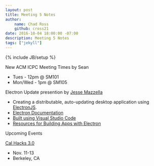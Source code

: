 ```yaml
---
layout: post
title: Meeting 5 Notes
author:
    name: Chad Ross
    github: cross21
date: 2016-10-04 18:00:00 -07:00
description: Meeting 5 Notes
tags: ["jekyll"]
---
```

{% include JB/setup %}

New ACM ICPC Meeting Times by Sean

- Tues - 12pm @ SM101
- Mon/Wed - 1pm @ SM105

Electron Update presention by [Jesse Mazzella](https://github.com/ozyx)
- Creating a distributable, auto-updating desktop application using [ElectronJS](https://www.electron.atom.io).
- [Electron Documentation](https://www.electron.atom.io/docs/)
- [Built using Visual Studio Code](https://code.visualstudio.com)
- [Resources for Building Apps with Electron](https://github.com/sindresorhus/awesome-electron)

Upcoming Events

[Cal Hacks 3.0](http://www.calhacks.io/)
- Nov. 11-13
- Berkeley, CA
